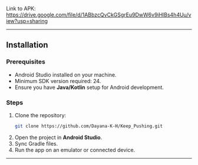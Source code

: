 Link to APK: https://drive.google.com/file/d/1ABbzcQvCkGSgrEu9DwW6v9iHlBs4h4Uu/view?usp=sharing

---
## Installation

### Prerequisites
- Android Studio installed on your machine.
- Minimum SDK version required: 24.
- Ensure you have **Java/Kotlin** setup for Android development.

### Steps
1. Clone the repository:
   ```bash
   git clone https://github.com/Dayana-K-H/Keep_Pushing.git
   ```
2. Open the project in **Android Studio**.
3. Sync Gradle files.
4. Run the app on an emulator or connected device.
   
---
